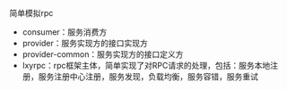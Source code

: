 简单模拟rpc
- consumer：服务消费方
- provider：服务实现方的接口实现方
- provider-common：服务实现方的接口定义方
- lxyrpc：rpc框架主体，简单实现了对RPC请求的处理，包括：服务本地注册，服务注册中心注册，服务发现，负载均衡，服务容错，服务重试
